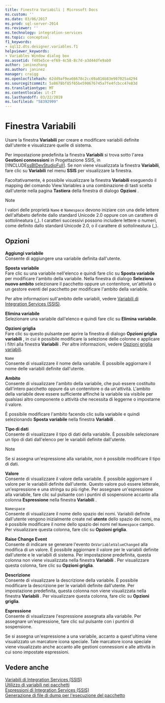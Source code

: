 ```yaml
---
title: Finestra Variabili | Microsoft Docs
ms.custom: ''
ms.date: 03/06/2017
ms.prod: sql-server-2014
ms.reviewer: ''
ms.technology: integration-services
ms.topic: conceptual
f1_keywords:
- sql12.dts.designer.variables.f1
helpviewer_keywords:
- Variables Window dialog box
ms.assetid: f405e5ce-ef69-4c58-8c7d-a3d44dfe9ab0
author: janinezhang
ms.author: janinez
manager: craigg
ms.openlocfilehash: 62dd9af9ea66678c2cc69a016b83e907025a4294
ms.sourcegitcommit: 5a8678bf85f65be590676745a7fe4fcbcc47e83d
ms.translationtype: MT
ms.contentlocale: it-IT
ms.lasthandoff: 03/22/2019
ms.locfileid: "58392999"
---
```

# <a name="variables-window"></a>Finestra Variabili
  Usare la finestra **Variabili** per creare e modificare variabili definite dall'utente e visualizzare quelle di sistema.  
  
 Per impostazione predefinita la finestra **Variabili** si trova sotto l'area **Gestioni connessioni** in Progettazione SSIS, in [!INCLUDE[ssBIDevStudioFull](../includes/ssbidevstudiofull-md.md)]. Se non viene visualizzata la finestra **Variabili**, fare clic su **Variabili** nel menu **SSIS** per visualizzare la finestra.  
  
 Facoltativamente, è possibile visualizzare la finestra **Variabili** eseguendo il mapping del comando View.Variables a una combinazione di tasti scelta dall'utente nella pagina **Tastiera** della finestra di dialogo **Opzioni** .  
  
> [!NOTE]
>  I valori delle proprietà `Name` e `Namespace` devono iniziare con una delle lettere dell'alfabeto definite dallo standard Unicode 2.0 oppure con un carattere di sottolineatura (_). I caratteri successivi possono includere lettere o numeri, come definito dallo standard Unicode 2.0, o il carattere di sottolineatura (\_).  
  
## <a name="options"></a>Opzioni  
 **Aggiungi variabile**  
 Consente di aggiungere una variabile definita dall'utente.  
  
 **Sposta variabile**  
 Fare clic su una variabile nell'elenco e quindi fare clic su **Sposta variabile** per modificare l'ambito della variabile. Nella finestra di dialogo **Seleziona nuovo ambito** selezionare il pacchetto oppure un contenitore, un'attività o un gestore eventi del pacchetto per modificare l'ambito della variabile.  
  
 Per altre informazioni sull'ambito delle variabili, vedere [Variabili di Integration Services &#40;SSIS&#41;](integration-services-ssis-variables.md).  
  
 **Elimina variabile**  
 Selezionare una variabile dall'elenco e quindi fare clic su **Elimina variabile**.  
  
 **Opzioni griglia**  
 Fare clic su questo pulsante per aprire la finestra di dialogo **Opzioni griglia variabili** , in cui è possibile modificare la selezione delle colonne e applicare i filtri alla finestra **Variabili** . Per altre informazioni, vedere [Opzioni griglia variabili](../../2014/integration-services/variable-grid-options.md).  
  
 `Name`  
 Consente di visualizzare il nome della variabile. È possibile aggiornare il nome delle variabili definite dall'utente.  
  
 **Ambito**  
 Consente di visualizzare l'ambito della variabile, che può essere costituito dall'intero pacchetto oppure da un contenitore o da un'attività. L'ambito della variabile deve essere sufficiente affinché la variabile sia visibile per qualsiasi altro componente o attività che necessita di leggerne o impostarne il valore.  
  
 È possibile modificare l'ambito facendo clic sulla variabile e quindi selezionando **Sposta variabile** nella finestra **Variabili** .  
  
 **Tipo di dati**  
 Consente di visualizzare il tipo di dati della variabile. È possibile selezionare un tipo di dati dall'elenco per le variabili definite dall'utente.  
  
> [!NOTE]  
>  Se si assegna un'espressione alla variabile, non è possibile modificare il tipo di dati.  
  
 **Valore**  
 Consente di visualizzare il valore della variabile. È possibile aggiornare il valore per le variabili definite dall'utente. Questo valore può essere letterale, un'espressione e una stringa su più righe. Per assegnare un'espressione alla variabile, fare clic sul pulsante con i puntini di sospensione accanto alla colonna **Espressione** nella finestra **Variabili** .  
  
 `Namespace`  
 Consente di visualizzare il nome dello spazio dei nomi. Variabili definite dall'utente vengono inizialmente create nel **utente** dello spazio dei nomi, ma è possibile modificare il nome dello spazio dei nomi nel `Namespace` campo. Per visualizzare questa colonna, fare clic su **Opzioni griglia**.  
  
 **Raise Change Event**  
 Consente di indicare se generare l'evento `OnVariableValueChanged` alla modifica di un valore. È possibile aggiornare il valore per le variabili definite dall'utente e le variabili di sistema. Per impostazione predefinita, questa colonna non viene visualizzata nella finestra **Variabili** . Per visualizzare questa colonna, fare clic su **Opzioni griglia**.  
  
 **Descrizione**  
 Consente di visualizzare la descrizione della variabile. È possibile modificare la descrizione per le variabili definite dall'utente. Per impostazione predefinita, questa colonna non viene visualizzata nella finestra **Variabili** . Per visualizzare questa colonna, fare clic su **Opzioni griglia**.  
  
 **Espressione**  
 Consente di visualizzare l'espressione assegnata alla variabile. Per assegnare un'espressione, fare clic sul pulsante con i puntini di sospensione.  
  
 Se si assegna un'espressione a una variabile, accanto a quest'ultima viene visualizzato un marcatore icona speciale. Tale marcatore icona speciale viene visualizzato anche accanto alle gestioni connessioni e alle attività in cui sono impostate espressioni.  
  
## <a name="see-also"></a>Vedere anche  
 [Variabili di Integration Services &#40;SSIS&#41;](integration-services-ssis-variables.md)   
 [Utilizzo di variabili nei pacchetti](../../2014/integration-services/use-variables-in-packages.md)   
 [Espressioni di Integration Services &#40;SSIS&#41;](expressions/integration-services-ssis-expressions.md)   
 [Generazione di file di dump per l'esecuzione del pacchetto](troubleshooting/generating-dump-files-for-package-execution.md)  
  
  
